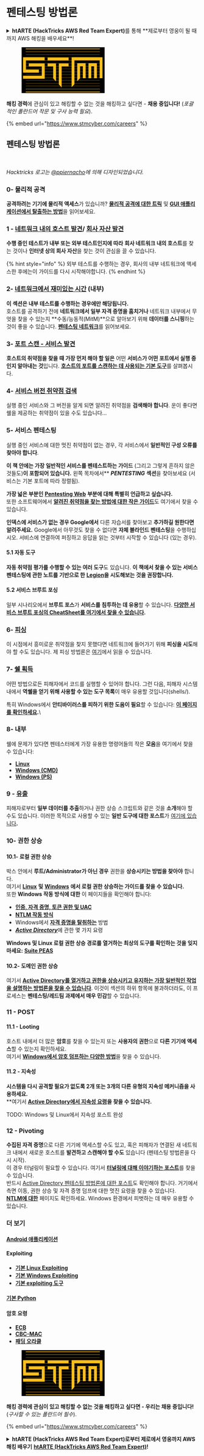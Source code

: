 # 펜테스팅 방법론

<details>

<summary><strong>htARTE (HackTricks AWS Red Team Expert)</strong>를 통해 **제로부터 영웅이 될 때까지 AWS 해킹을 배우세요**!</summary>

HackTricks를 지원하는 다른 방법:

* **회사를 HackTricks에서 광고하거나 HackTricks를 PDF로 다운로드**하고 싶다면 [**구독 요금제**](https://github.com/sponsors/carlospolop)를 확인하세요!
* [**공식 PEASS & HackTricks 굿즈**](https://peass.creator-spring.com)를 구매하세요
* [**The PEASS Family**](https://opensea.io/collection/the-peass-family)를 발견하세요, 당사의 독점 [**NFTs**](https://opensea.io/collection/the-peass-family) 컬렉션
* **💬 [Discord 그룹](https://discord.gg/hRep4RUj7f)** 또는 [텔레그램 그룹](https://t.me/peass)에 **가입**하거나 **트위터** 🐦 [**@hacktricks\_live**](https://twitter.com/hacktricks\_live)**를 팔로우**하세요.
* **해킹 트릭을 공유하려면** [**HackTricks**](https://github.com/carlospolop/hacktricks) 및 [**HackTricks Cloud**](https://github.com/carlospolop/hacktricks-cloud) 깃허브 저장소로 PR을 제출하세요.

</details>

<figure><img src="../.gitbook/assets/image (1) (1) (1) (1) (1) (1) (1) (1) (1) (1) (1) (1) (1) (1) (1) (1) (1) (1) (1) (1) (1) (1).png" alt=""><figcaption></figcaption></figure>

**해킹 경력**에 관심이 있고 해킹할 수 없는 것을 해킹하고 싶다면 - **채용 중입니다!** (_포괄적인 폴란드어 작문 및 구사 능력 필요_).

{% embed url="https://www.stmcyber.com/careers" %}

## 펜테스팅 방법론

<figure><img src="../.gitbook/assets/HACKTRICKS-logo.svg" alt=""><figcaption></figcaption></figure>

_Hacktricks 로고는_ [_@ppiernacho_](https://www.instagram.com/ppieranacho/)_에 의해 디자인되었습니다._

### 0- 물리적 공격

**공격하려는 기기에 물리적 액세스**가 있습니까? [**물리적 공격에 대한 트릭**](../physical-attacks/physical-attacks.md) 및 [**GUI 애플리케이션에서 탈출하는 방법**](../physical-attacks/escaping-from-gui-applications)을 읽어보세요.

### 1 - [네트워크 내의 호스트 발견](pentesting-network/#discovering-hosts)/ [회사 자산 발견](external-recon-methodology/)

**수행 중인 테스트가 내부 또는 외부 테스트인지에 따라** **회사 네트워크 내의 호스트**를 찾는 것이나 **인터넷 상의 회사 자산**을 찾는 것이 관심을 끌 수 있습니다.

{% hint style="info" %}
외부 테스트를 수행하는 경우, 회사의 내부 네트워크에 액세스한 후에는이 가이드를 다시 시작해야합니다.
{% endhint %}

### **2-** [**네트워크에서 재미있는 시간**](pentesting-network/) **(내부)**

**이 섹션은 내부 테스트를 수행하는 경우에만 해당됩니다.**\
호스트를 공격하기 전에 **네트워크에서 일부 자격 증명을 훔치거나** 네트워크 내부에서 무엇을 찾을 수 있는지 **수동/능동적(MitM)**으로 알아보기 위해 **데이터를 스니핑**하는 것이 좋을 수 있습니다. [**펜테스팅 네트워크**](pentesting-network/#sniffing)를 읽어보세요.

### 3- [포트 스캔 - 서비스 발견](pentesting-network/#scanning-hosts)

**호스트의 취약점을 찾을 때 가장 먼저 해야 할 일은** 어떤 **서비스가 어떤 포트에서 실행 중인지 알아내는 것**입니다. [**호스트의 포트를 스캔하는 데 사용되는 기본 도구**](pentesting-network/#scanning-hosts)를 살펴봅시다.

### **4-** [서비스 버전 취약점 검색](search-exploits.md)

실행 중인 서비스와 그 버전을 알게 되면 알려진 취약점을 **검색해야 합니다**. 운이 좋다면 쉘을 제공하는 취약점이 있을 수도 있습니다...

### **5-** 서비스 펜테스팅

실행 중인 서비스에 대한 멋진 취약점이 없는 경우, 각 서비스에서 **일반적인 구성 오류를 찾아야 합니다**.

**이 책 안에는 가장 일반적인 서비스를 펜테스트하는 가이드** (그리고 그렇게 흔하지 않은 것들도)**이 포함되어 있습니다.** 왼쪽 목차에서** _**PENTESTING**_ **섹션**을 찾아보세요 (서비스는 기본 포트에 따라 정렬됨).

**가장 넓은 부분인** [**Pentesting Web**](../network-services-pentesting/pentesting-web/) **부분에 대해 특별히 언급하고 싶습니다.**\
또한 소프트웨어에서 [**알려진 취약점을 찾는 방법에 대한 작은 가이드**](search-exploits.md)도 여기에서 찾을 수 있습니다.

**인덱스에 서비스가 없는 경우 Google에서** 다른 자습서를 찾아보고 **추가하길 원한다면 알려주세요.** Google에서 아무것도 찾을 수 없다면 **자체 블라인드 펜테스팅**을 수행하십시오. 서비스에 연결하여 퍼징하고 응답을 읽는 것부터 시작할 수 있습니다 (있는 경우).

#### 5.1 자동 도구

**자동 취약점 평가를 수행할 수 있는 여러 도구**도 있습니다. **이 책에서 찾을 수 있는 서비스 펜테스팅에 관한 노트를 기반으로 한** [**Legion**](https://github.com/carlospolop/legion)**을 시도해보는 것을 권장합니다.**

#### **5.2 서비스 브루트 포싱**

일부 시나리오에서 **브루트 포스**가 **서비스를 침투하는 데 유용**할 수 있습니다. [**다양한 서비스 브루트 포싱의 CheatSheet를 여기에서 찾을 수 있습니다**](brute-force.md)**.**

### 6- [피싱](phishing-methodology/)

이 시점에서 흥미로운 취약점을 찾지 못했다면 네트워크에 들어가기 위해 **피싱을 시도**해야 할 수도 있습니다. 제 피싱 방법론은 [여기](phishing-methodology/)에서 읽을 수 있습니다.

### **7-** [**쉘 획득**](shells/)

어떤 방법으로든 피해자에서 코드를 실행할 수 있어야 합니다. 그런 다음, 피해자 시스템 내에서 **역쉘을 얻기 위해 사용할 수 있는 도구 목록**이 매우 유용할 것입니다(shells/).

특히 Windows에서 **안티바이러스를 피하기 위한 도움이 필요**할 수 있습니다: [**이 페이지를 확인하세요**](../windows-hardening/av-bypass.md)**.**\\

### 8- 내부

쉘에 문제가 있다면 펜테스터에게 가장 유용한 명령어들의 작은 **모음**을 여기에서 찾을 수 있습니다:

* [**Linux**](../linux-hardening/useful-linux-commands/)
* [**Windows (CMD)**](../windows-hardening/basic-cmd-for-pentesters.md)
* [**Windows (PS)**](../windows-hardening/basic-powershell-for-pentesters/)

### **9 -** [**유출**](exfiltration.md)

피해자로부터 **일부 데이터를 추출**하거나 권한 상승 스크립트와 같은 것을 **소개**해야 할 수도 있습니다. 이러한 목적으로 사용할 수 있는 **일반 도구에 대한 포스트**가 [여기에 있습니다](exfiltration.md)**.**
### **10- 권한 상승**

#### **10.1- 로컬 권한 상승**

박스 안에서 **루트/Administrator가 아닌 경우** 권한을 **상승시키는 방법을 찾아야** 합니다.\
여기서 [**Linux**](../linux-hardening/privilege-escalation/) **및** [**Windows**](../windows-hardening/windows-local-privilege-escalation/) **에서 로컬 권한 상승하는 가이드를 찾을 수 있습니다.**\
또한 **Windows 작동 방식에 대한** 이 페이지들을 확인해야 합니다:

* [**인증, 자격 증명, 토큰 권한 및 UAC**](../windows-hardening/authentication-credentials-uac-and-efs.md)
* [**NTLM 작동 방식**](../windows-hardening/ntlm/)
* Windows에서 [**자격 증명을 탈취하는**](broken-reference/) 방법
* [_**Active Directory**_](../windows-hardening/active-directory-methodology/)에 관한 몇 가지 요령

**Windows 및 Linux 로컬 권한 상승 경로를 열거하는 최상의 도구를 확인하는 것을 잊지 마세요:** [**Suite PEAS**](https://github.com/carlospolop/privilege-escalation-awesome-scripts-suite)

#### **10.2- 도메인 권한 상승**

여기서 [**Active Directory를 열거하고 권한을 상승시키고 유지하는 가장 일반적인 작업을 설명하는 방법론을 찾을 수 있습니다**](../windows-hardening/active-directory-methodology/). 이것이 섹션의 하위 항목에 불과하더라도, 이 프로세스는 **펜테스팅/레드팀 과제에서 매우 민감**할 수 있습니다.

### 11 - POST

#### **11**.1 - Looting

호스트 내에서 더 많은 **암호**를 찾을 수 있는지 또는 **사용자의 권한**으로 **다른 기기에 액세스**할 수 있는지 확인하세요.\
여기서 [**Windows에서 암호 덤프하는 다양한 방법**](broken-reference/)을 찾을 수 있습니다.

#### 11.2 - 지속성

**시스템을 다시 공격할 필요가 없도록 2개 또는 3개의 다른 유형의 지속성 메커니즘을 사용하세요.**\
**여기서 [**Active Directory에서 지속성 요령**](../windows-hardening/active-directory-methodology/#persistence)**을 찾을 수 있습니다.**

TODO: Windows 및 Linux에서 지속성 포스트 완성

### 12 - Pivoting

**수집된 자격 증명**으로 다른 기기에 액세스할 수도 있고, 혹은 피해자가 연결된 새 네트워크 내에서 새로운 호스트를 **발견하고 스캔해야 할 수도** 있습니다 (펜테스팅 방법론을 다시 시작).\
이 경우 터널링이 필요할 수 있습니다. 여기서 [**터널링에 대해 이야기하는 포스트**](tunneling-and-port-forwarding.md)를 찾을 수 있습니다.\
반드시 [Active Directory 펜테스팅 방법론에 대한 포스트](../windows-hardening/active-directory-methodology/)도 확인해야 합니다. 거기에서 측면 이동, 권한 상승 및 자격 증명 덤프에 대한 멋진 요령을 찾을 수 있습니다.\
[**NTLM에 대한**](../windows-hardening/ntlm/) 페이지도 확인하세요. Windows 환경에서 피벗하는 데 매우 유용할 수 있습니다.

### 더 보기

#### [Android 애플리케이션](../mobile-pentesting/android-app-pentesting/)

#### **Exploiting**

* [**기본 Linux Exploiting**](../exploiting/linux-exploiting-basic-esp/)
* [**기본 Windows Exploiting**](../exploiting/windows-exploiting-basic-guide-oscp-lvl.md)
* [**기본 exploiting 도구**](../exploiting/tools/)

#### [**기본 Python**](python/)

#### **암호 요령**

* [**ECB**](../cryptography/electronic-code-book-ecb.md)
* [**CBC-MAC**](../cryptography/cipher-block-chaining-cbc-mac-priv.md)
* [**패딩 오라클**](../cryptography/padding-oracle-priv.md)

<figure><img src="../.gitbook/assets/image (1) (1) (1) (1) (1) (1) (1) (1) (1) (1) (1) (1) (1) (1) (1) (1) (1) (1) (1) (1) (1) (1).png" alt=""><figcaption></figcaption></figure>

**해킹 경력에 관심이 있고 해킹할 수 없는 것을 해킹하고 싶다면 - 우리는 채용 중입니다!** (_구사할 수 있는 폴란드어 필수_).

{% embed url="https://www.stmcyber.com/careers" %}

<details>

<summary><strong>htARTE (HackTricks AWS Red Team Expert)로부터 제로에서 영웅까지 AWS 해킹 배우기</strong> <a href="https://training.hacktricks.xyz/courses/arte"><strong>htARTE (HackTricks AWS Red Team Expert)</strong></a><strong>!</strong></summary>

HackTricks를 지원하는 다른 방법:

* **회사를 HackTricks에서 광고하거나 HackTricks를 PDF로 다운로드**하려면 [**구독 요금제**](https://github.com/sponsors/carlospolop)를 확인하세요!
* [**공식 PEASS & HackTricks 스왜그**](https://peass.creator-spring.com)를 구입하세요
* [**The PEASS Family**](https://opensea.io/collection/the-peass-family)를 발견하세요, 당사의 독점 [**NFTs**](https://opensea.io/collection/the-peass-family) 컬렉션
* 💬 [**디스코드 그룹**](https://discord.gg/hRep4RUj7f) 또는 [**텔레그램 그룹**](https://t.me/peass)에 **가입**하거나 **트위터** 🐦 [**@hacktricks\_live**](https://twitter.com/hacktricks\_live)**를 팔로우**하세요.
* **HackTricks 및 HackTricks Cloud** 깃허브 저장소에 PR을 제출하여 **해킹 요령을 공유**하세요.

</details>
